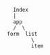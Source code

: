 <!-- Basic Objectives
Follow the lecture from today to set up a Grocery List
//COMPLETE//Have list and list item
//COMPLETE// Have a component that displays the Grocery List Items and prices and any other relevant information.
//COMPLETE// Be able to create new items for your list
//COMPLETE// Be able to mark items as complete when items are bought.

Bonus Objectives
Edit grocery name.
Add a grocery item in memory.
// Semantic ui react// Add styling.
Delete item in memory
 

Bonus Bonus Objectives

Hook up a rails back end
have list and item save in the data base
Add a cart feature
Total sum of the price with the cart feature -->


        Index
        |
        app
        /  \
      form  list
              \
              item